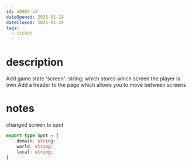 ```yaml
---
id: a0003-v3
dateOpened: 2025-01-16
dateClosed: 2025-01-24
tags:
  - ticket
---
```

# description
Add game state 'screen': string; which stores which screen the player is own
Add a header to the page which allows you to move between screens
# notes
changed screen to spot
```ts
export type Spot = {
	domain: string;
	world: string;
	local: string;
}
```